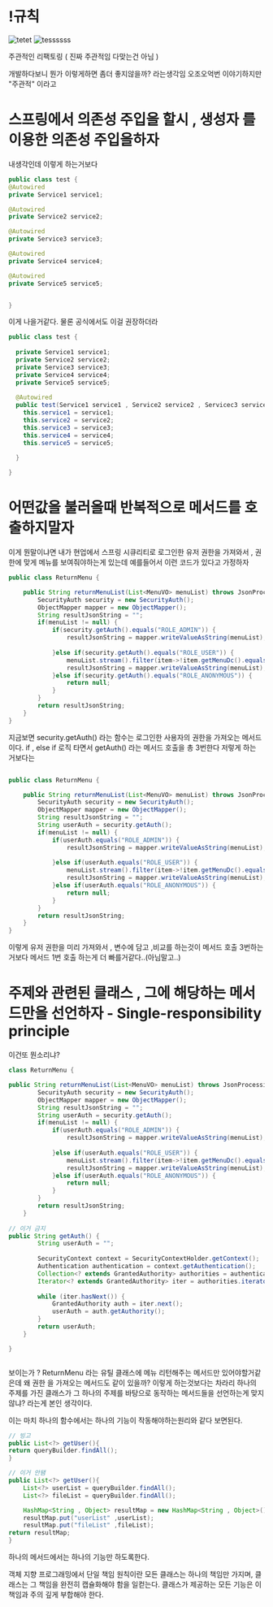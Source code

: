# !규칙 

![tetet](https://user-images.githubusercontent.com/69393030/175870821-5d1c11f6-5407-4f8c-ac0a-e718ffb1601a.png)
![tessssss](https://user-images.githubusercontent.com/69393030/175870917-6c98c78f-668a-4d77-966f-5fb7054ca753.png)

주관적인 리팩토링 ( 진짜 주관적임 다맞는건 아님 )

개발하다보니 뭔가 이렇게하면 좀더 좋지않을까? 라는생각임 오조오억번 이야기하지만 "주관적" 이라고 

# 스프링에서 의존성 주입을 할시 , 생성자 를 이용한 의존성 주입을하자

내생각인데 이렇게 하는거보다 
```java
public class test {
@Autowired
private Service1 service1;

@Autowired
private Service2 service2;

@Autowired
private Service3 service3;

@Autowired
private Service4 service4;

@Autowired
private Service5 service5;


}


```
이게 나을거같다. 물론 공식에서도 이걸 권장하더라 
```java
public class test {
  
  private Service1 service1;
  private Service2 service2;
  private Service3 service3;
  private Service4 service4;
  private Service5 service5;
  
  @Autowired
  public test(Service1 service1 , Service2 service2 , Servicec3 service3 , Service4 service4 , Service5 service5){
    this.service1 = service1;
    this.service2 = service2;
    this.service3 = service3;
    this.service4 = service4;
    this.service5 = service5;
    
  }

}


```


# 어떤값을 불러올때 반복적으로 메서드를 호출하지말자
이게 뭔말이냐면 
내가 현업에서 스프링 시큐리티로 로그인한 유저 권한을 가져와서 , 권한에 맞게 메뉴를 보여줘야하는게 있는데 예를들어서 이런 코드가 있다고 가정하자

```java
public class ReturnMenu {

	public String returnMenuList(List<MenuVO> menuList) throws JsonProcessingException {
		SecurityAuth security = new SecurityAuth();
		ObjectMapper mapper = new ObjectMapper();
		String resultJsonString = "";
		if(menuList != null) {				
			if(security.getAuth().equals("ROLE_ADMIN")) {
				resultJsonString = mapper.writeValueAsString(menuList);
				
			}else if(security.getAuth().equals("ROLE_USER")) {
				menuList.stream().filter(item->!item.getMenuDc().equals("환경설정")).collect(Collectors.toList());
				resultJsonString = mapper.writeValueAsString(menuList);
			}else if(security.getAuth().equals("ROLE_ANONYMOUS")) {
				return null;
			}
		}
		return resultJsonString;
	}
}

```
지금보면 security.getAuth() 라는 함수는 로그인한 사용자의 권한을 가져오는 메서드이다. 
if , else if  로직 타면서 getAuth() 라는 메서드 호출을 총 3번한다 저렇게 하는 거보다는 

```java

public class ReturnMenu {

	public String returnMenuList(List<MenuVO> menuList) throws JsonProcessingException {
		SecurityAuth security = new SecurityAuth();
		ObjectMapper mapper = new ObjectMapper();
		String resultJsonString = "";
		String userAuth = security.getAuth();
		if(menuList != null) {				
			if(userAuth.equals("ROLE_ADMIN")) {
				resultJsonString = mapper.writeValueAsString(menuList);
				
			}else if(userAuth.equals("ROLE_USER")) {
				menuList.stream().filter(item->!item.getMenuDc().equals("환경설정")).collect(Collectors.toList());
				resultJsonString = mapper.writeValueAsString(menuList);
			}else if(userAuth.equals("ROLE_ANONYMOUS")) {
				return null;
			}
		}
		return resultJsonString;
	}
}


```

이렇게 유저 권한을 미리 가져와서 , 변수에 담고 ,비교를 하는것이 메서드 호출 3번하는거보다 메서드 1번 호출 하는게 더 빠를거같다..(아님말고..)


# 주제와 관련된 클래스 , 그에 해당하는 메서드만을 선언하자 - Single-responsibility principle

이건또 뭔소리냐?

```java
class ReturnMenu {

public String returnMenuList(List<MenuVO> menuList) throws JsonProcessingException {
		SecurityAuth security = new SecurityAuth();
		ObjectMapper mapper = new ObjectMapper();
		String resultJsonString = "";
		String userAuth = security.getAuth();
		if(menuList != null) {				
			if(userAuth.equals("ROLE_ADMIN")) {
				resultJsonString = mapper.writeValueAsString(menuList);
				
			}else if(userAuth.equals("ROLE_USER")) {
				menuList.stream().filter(item->!item.getMenuDc().equals("환경설정")).collect(Collectors.toList());
				resultJsonString = mapper.writeValueAsString(menuList);
			}else if(userAuth.equals("ROLE_ANONYMOUS")) {
				return null;
			}
		}
		return resultJsonString;
	}
	
// 이거 금지 
public String getAuth() {
		String userAuth = "";
		
		SecurityContext context = SecurityContextHolder.getContext();
		Authentication authentication = context.getAuthentication();
		Collection<? extends GrantedAuthority> authorities = authentication.getAuthorities();
		Iterator<? extends GrantedAuthority> iter = authorities.iterator();
		
		while (iter.hasNext()) {
		    GrantedAuthority auth = iter.next();
		    userAuth = auth.getAuthority();
		}
		return userAuth;
	}

}



```
보이는가 ? ReturnMenu 라는 유틸 클래스에 메뉴 리턴해주는 메서드만 있어야할거같은데 왜 권한 을 가져오는 메서드도 같이 있을까? 
이렇게 하는것보다는 차라리 하나의 주제를 가진 클래스가 그 하나의 주제를 바탕으로 동작하는 메서드들을 선언하는게 맞지 않냐?
라는게 본인 생각이다.

이는 마치 하나의 함수에서는 하나의 기능이 작동해야하는원리와 같다 보면된다.

``` java 
// 빙고 
public List<?> getUser(){
return queryBuilder.findAll();
}

// 이거 안됌 
public List<?> getUser(){
	List<?> userList = queryBuilder.findAll();
	List<?> fileList = queryBuilder.findAll();

	HashMap<String , Object> resultMap = new HashMap<String , Object>();
	resultMap.put("userList" ,userList);
	resultMap.put("fileList" ,fileList);
return resultMap;
}

```
하나의 메서드에서는 하나의 기능만 하도록한다. 

객체 지향 프로그래밍에서 단일 책임 원칙이란 모든 클래스는 하나의 책임만 가지며, 클래스는 그 책임을 완전히 캡슐화해야 함을 일컫는다. 클래스가 제공하는 모든 기능은 이 책임과 주의 깊게 부합해야 한다.
